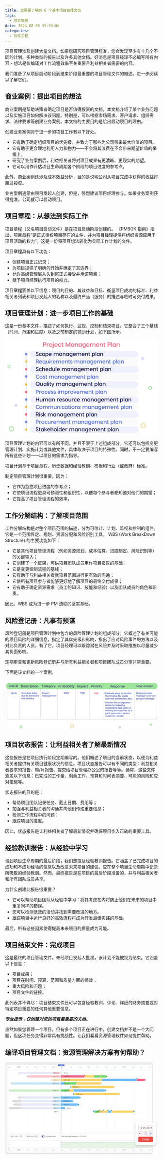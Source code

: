 ```yaml
---
title: 您需要了解的 8 个基本项目管理文档
tags:
  - 项目管理
date: 2024-08-05 15:39:00
categories:
  - 软件工程
---
```


项目管理涉及创建大量文档。如果您研究项目管理标准，您会发现至少有十几个不同的计划、多种类型的报告以及许多其他文档。好消息是项目经理不必编写所有内容 - 想法是仅编译对工作流程效率至关重要且利益相关者需要的内容。

<!-- more -->

我们准备了从项目启动阶段到结束阶段最重要的项目管理文件的概述。进一步阅读以了解它们。

## 商业案例：提出项目的想法

商业案例是帮助决策者确定项目是否值得投资的文档。本文档介绍了某个业务问题以及实施项目如何解决该问题。特别是，可以根据市场需求、客户请求、组织需求、法律要求等创建业务案例。本文档的主要目的是给出启动项目的理由。

创建业务案例对于进一步的项目工作有以下好处。

* 它有助于确定组织项目的优先级，并致力于那些为公司带来最大价值的项目。
* 它有助于更​​合理地利用人力和物力——不会将其浪费在不会带来期望价值的举措上。
* 研究了业务案例后，利益相关者将对项目成果有更清晰、更现实的期望。
* 它可以用作评估项目生命周期各个阶段的项目进度的参考点。

此外，商业案例还涉及成本效益分析，目的是说明公司从项目完成中获得的收益将超过投资。

业务案例通常由项目发起人创建，但是，强烈建议项目经理参与。如果业务案例获得批准，公司就可以启动项目。

## 项目章程：从想法到实际工作

项目章程（又名项目启动文件）是在项目启动阶段创建的。 《PMBOK 指南》指出，项目章程“是正式授权项目存在的文件，并为项目经理提供将组织资源应用于项目活动的权力”。这是一份将项目想法转化为实际工作计划的文件。

项目章程具有以下功能：

* 创建项目正式记录；
* 为项目提供了明确的开始并确定了其边界；
* 允许高级管理层从头到尾正式接受并承诺项目；
* 赋予项目经理执行项目的权力。

项目章程涵盖以下信息：项目的目的、其效益和目标、衡量项目成功的标准、利益相关者列表和项目发起人的名称以及最终产品（服务）的描述与临时可交付成果。

## 项目管理计划：进一步项目工作的基础

这是一份基本文件，描述了如何执行、监视、控制和结束项目。它整合了三个基线（时间、范围和进度）以及之前制定的辅助计划，如下图所示。

![](images/Project_Managaenet_Documents_4.jpg)

项目管理计划的内容可以有所不同，并且不限于上述组成部分。它还可以包括变更管理计划、实施计划或其他文件，具体取决于项目的特殊性。同时，不一定要编写所有这些计划——以项目的需求为指导。

项目计划基于项目章程、历史数据和经验教训、模板和行业（或政府）标准。

制定项目管理计划很重要，因为：

* 它作为监控项目进度的参考点；
* 它使项目流程更具可预测性和组织性，以便每个参与者都知道对他们的期望；
* 它提高了项目管理流程的效率。

## 工作分解结构：了解项目范围

工作分解结构是对整个项目范围的描述，分为可估计、计划、监视和控制的组件。它是一个范围界定、规划、资源分配和风险识别工具。 WBS (Work BreakDown Structure) 的主要功能如下：

* 它是其他项目管理流程（例如资源规划、成本估算、进度制定、风险识别等）的关键输入；
* 它创建了一个框架，可供项目团队成员用作项目报告的基础；
* 它是变更控制流程的基线；
* 它有助于与利益相关者就项目范围进行更有效的沟通；
* 它使所有项目参与者能够更好地了解项目的最终交付成果；
* 它有助于确定资源需求（员工的知识、技能和经验）以及团队成员的角色和职责。

因此，WBS 成为进一步 PM 流程的坚实基础。

## 风险登记册：凡事有预谋

风险登记册是项目管理计划中包含的风险管理计划的组成部分。它概述了有关可能的项目风险的详细信息，指定了其优先级和影响，指出了应对风险事件的方法以及对此负责的人员。有了它，项目经理可以跟踪潜在风险并及时采取措施以尽量减少其负面影响。

定期审查和更新风险登记册并与所有利益相关者和项目团队成员分享非常重要。

下面是该文档的一个案例。

![](images/Project_Managaenet_Documents_3.jpg)

## 项目状态报告：让利益相关者了解最新情况

这些报告是在项目执行阶段定期编写的。他们概述了项目的当前状态，以便为利益相关者提供有关项目健康状况的信息。项目状态报告可以有不同的类型：利益相关者要求的报告、周/月报告、提交给项目管理办公室的报告等等。通常，这些文件涵盖以下信息：已完成的工作量、剩余工作、预算和时间表摘要、可能的风险和应对措施等。

状态报告的目的是：

* 帮助项目团队记录任务、截止日期、费用等；
* 加强与利益相关者的沟通并向他们传递重要信息；
* 检测工作流程中的问题；
* 跟踪项目的进度。

因此，状态报告是让利益相关者了解最新情况并确保项目步入正轨的重要工具。

## 经验教训报告：从经验中学习

谈到项目生命周期的最后阶段，我们想提及经验教训报告。它涵盖了已完成项目的成功和不成功经验的信息以及改进未来项目的建议。应在整个项目生命周期中记录所吸取的经验教训。然而，最终报告是在项目的最后阶段准备的，并与利益相关者和所有团队成员共享。

为什么创建此报告很重要？

* 它可以帮助项目团队从经验中学习：将其考虑在内将防止他们在未来的项目中重复同样的错误。
* 您可以检测低效的活动并找到需要改进的地方。
* 跟踪项目中运行良好的高效流程将成为开发最佳实践的基础。

最后，所有这些因素使得提高未来项目的质量成为可能。

## 项目结束文件：完成项目

这是最终的项目管理文件。未经项目发起人批准，该计划不能被视为结束。它涵盖以下信息：

* 项目成果；
* 项目在时间、预算、范围和质量方面的绩效；
* 重大风险和问题；
* 项目文件的链接。

此列表并不详尽：项目结束文件还可以包含经验教训、评论、详细的财务摘要或对特定项目重要的任何其他重要信息。

***专业提示：仅创建对您的项目最重要的文档。***

虽然如果您管理一个项目，但有多个项目正在进行中，创建文档并不是一个大问题，但这项任务变得非常具有挑战性。让我们看看资源管理软件如何提供帮助。

## 编译项目管理文档：资源管理解决方案有何帮助？

![](images/what-if-2.webp)
